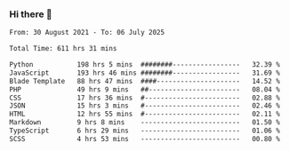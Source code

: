### Hi there 👋

<!--
**dominoto/dominoto** is a ✨ _special_ ✨ repository because its `README.md` (this file) appears on your GitHub profile.

Here are some ideas to get you started:

- 🔭 I’m currently working on ...
- 🌱 I’m currently learning ...
- 👯 I’m looking to collaborate on ...
- 🤔 I’m looking for help with ...
- 💬 Ask me about ...
- 📫 How to reach me: ...
- 😄 Pronouns: ...
- ⚡ Fun fact: ...
-->
<!--START_SECTION:waka-->

```txt
From: 30 August 2021 - To: 06 July 2025

Total Time: 611 hrs 31 mins

Python           198 hrs 5 mins  ########-----------------   32.39 %
JavaScript       193 hrs 46 mins ########-----------------   31.69 %
Blade Template   88 hrs 47 mins  ####---------------------   14.52 %
PHP              49 hrs 9 mins   ##-----------------------   08.04 %
CSS              17 hrs 36 mins  #------------------------   02.88 %
JSON             15 hrs 3 mins   #------------------------   02.46 %
HTML             12 hrs 55 mins  #------------------------   02.11 %
Markdown         9 hrs 8 mins    -------------------------   01.50 %
TypeScript       6 hrs 29 mins   -------------------------   01.06 %
SCSS             4 hrs 53 mins   -------------------------   00.80 %
```

<!--END_SECTION:waka-->
